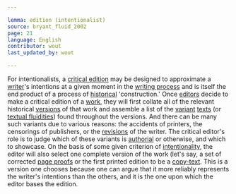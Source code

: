 ```yaml
---

lemma: edition (intentionalist)
source: bryant_fluid_2002
page: 21
language: English
contributor: wout
last_updated_by: wout

---
```


For intentionalists, a [critical edition](editionCritical.html) may be designed to approximate a [writer](writer.html)'s intentions at a given moment in the [writing process](writingProcess.html) and is itself the end product of a process of [historical](history.html) 'construction.' Once [editors](editionScholarly.html) decide to make a critical edition of a [work](work.html), they will first collate all of the relevant historical [versions](version.html) of that work and assemble a list of the [variant](variant.html) [texts](text.html) (or [textual fluidities](textFluid.html)) found throughout the versions. And there can be many such variants due to various reasons: the accidents of printers, the censorings of publishers, or the [revisions](revision.html) of the writer. The critical editor's role is to judge which of these variants is [authorial](authorial.html) or otherwise, and which to showcase. On the basis of some given criterion of [intentionality](intentionality.html), the editor will also select one complete version of the work (let's say, a set of corrected [page proofs](proofsPage.html) or the first printed edition to be a [copy-text](copytext). This is a version one chooses because one can argue that it more reliably represents the writer's intentions than the others, and it is the one upon which the editor bases the edition.
